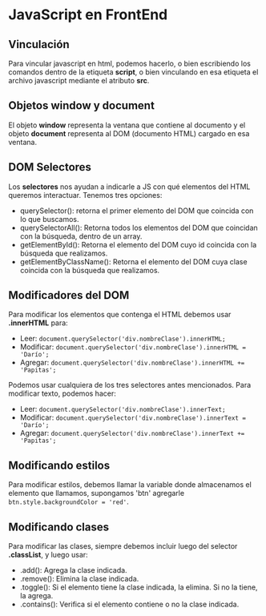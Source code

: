 # JavaScript en FrontEnd

## Vinculación

Para vincular javascript en html, podemos hacerlo, o bien escribiendo los comandos dentro de la etiqueta **script**, o bien vinculando en esa etiqueta el archivo javascript mediante el atributo **src**.

## Objetos window y document

El objeto **window** representa la ventana que contiene al documento y el objeto **document** representa al DOM (documento HTML) cargado en esa ventana.

## DOM Selectores

Los **selectores** nos ayudan a indicarle a JS con qué elementos del HTML queremos interactuar. Tenemos tres opciones:

- querySelector(): retorna el primer elemento del DOM que coincida con lo que buscamos.
- querySelectorAll(): Retorna todos los elementos del DOM que coincidan con la búsqueda, dentro de un array.
- getElementById(): Retorna el elemento del DOM cuyo id coincida con la búsqueda que realizamos.
- getElementByClassName(): Retorna el elemento del DOM cuya clase coincida con la búsqueda que realizamos.

## Modificadores del DOM

Para modificar los elementos que contenga el HTML debemos usar **.innerHTML** para:

- Leer: `document.querySelector('div.nombreClase').innerHTML;`
- Modificar: `document.querySelector('div.nombreClase').innerHTML = 'Darío';`
- Agregar: `document.querySelector('div.nombreClase').innerHTML += 'Papitas';`

Podemos usar cualquiera de los tres selectores antes mencionados. Para modificar texto, podemos hacer:

- Leer: `document.querySelector('div.nombreClase').innerText;`
- Modificar: `document.querySelector('div.nombreClase').innerText = 'Darío';`
- Agregar: `document.querySelector('div.nombreClase').innerText += 'Papitas';`

## Modificando estilos

Para modificar estilos, debemos llamar la variable donde almacenamos el elemento que llamamos, supongamos 'btn' agregarle `btn.style.backgroundColor = 'red'`.

## Modificando clases

Para modificar las clases, siempre debemos incluir luego del selector **.classList**, y luego usar:

- .add(): Agrega la clase indicada.
- .remove(): Elimina la clase indicada.
- .toggle(): Si el elemento tiene la clase indicada, la elimina. Si no la tiene, la agrega.
- .contains(): Verifica si el elemento contiene o no la clase indicada.

